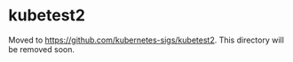 # kubetest2

Moved to https://github.com/kubernetes-sigs/kubetest2.
This directory will be removed soon.
